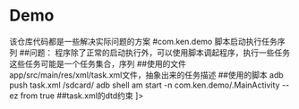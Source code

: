# Demo
该仓库代码都是一些解决实际问题的方案
#com.ken.demo
脚本启动执行任务序列
##问题：
    程序除了正常的启动执行外，可以使用脚本调起程序，执行一些任务
    这些任务可能是一个任务集合，序列
##使用的文件
    app/src/main/res/xml/task.xml文件，抽象出来的任务描述
##使用的脚本
    adb push task.xml /sdcard/
    adb shell am start -n com.ken.demo/.MainActivity --ez from true
##task.xml的dtd约束
    <!DOCTYPE tasks [
        <!ELEMENT tasks (task+)>
        <!ELEMENT task (name,index,testCount)>
        <!ELEMENT name (#PCDATA)>
        <!ELEMENT index (#PCDATA)>
        <!ELEMENT testCount (#PCDATA)>
        ]>
